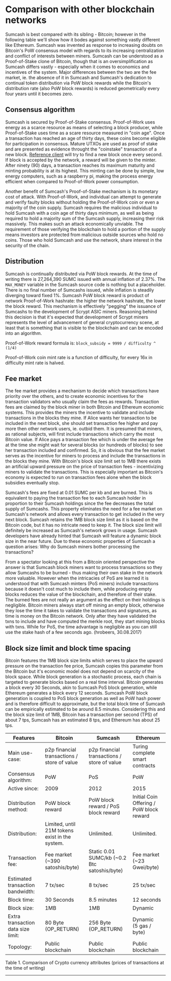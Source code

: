 # Comparison with other blockchain networks

Sumcash is best compared with its sibling - Bitcoin; however in the following table we'll show how it bodes against something vastly different like Ethereum. Sumcash was invented as response to increasing doubts on Bitcoin's PoW consensus model with regards to its increasing centralization and conflict of interests between miners. Sumcash can be understood as a Proof-of-Stake clone of Bitcoin, though that is an oversimplification as Sumcash differs vastly - especially when it comes to economics and incentives of the system.
Major differences between the two are the fee market, ie. the absence of it in Sumcash and Sumcash's dedication to continual token distribution via PoW block rewards while the Bitcoin's distribution rate (also PoW block rewards) is reduced geometrically every four years until it becomes zero.

## Consensus algorithm

Sumcash is secured by Proof-of-Stake consensus. Proof-of-Work uses energy as a scarce resource as means of selecting a block producer, while Proof-of-Stake uses time as a scare resource measured in "coin age". Once a transaction has reached an age of thirty days, these coins become eligible for participation in consensus. Mature UTXOs are used as proof of stake and are presented as evidence throught the "coinstake" transaction of a new block. [Reference client](https://github.com/sumcash-project/sumcash) will try to find a new block once every second. If block is accepted by the network, a reward will be given to the minter. After ninety (90) days, a transaction reaches its maximum maturity and minting probability is at its highest. This minting can be done by simple, low energy computers, such as a raspberry pi, making the process energy efficient when compared to Proof-of-Work power consumption.

Another benefit of Sumcash's Proof-of-Stake mechanism is its monetary cost of attack. With Proof-of-Work, and individual can attempt to generate and verify faulty blocks without holding the Proof-of-Work coin or even a majority of the coin supply. Sumcash requires the  malicious individual to hold Sumcash with a coin age of thirty days minimum, as well as being required to hold a majority sum of the Sumcash supply, increasing their risk massively. This makes such an attack economically unviable. The requirement of those verifying the blockchain to hold a portion of the supply means investors are protected from malicious outside sources who hold no coins.  Those who hold Sumcash and use the network, share interest in the security of the chain.

## Distribution

Sumcash is continually distributed via PoW block rewards. At the time of writing there is 27,264,390 SUMC issued with annual inflation of 2.37%.
The `MAX_MONEY` variable in the Sumcash source code is nothing but a placeholder.
There is no final number of Sumcashs issued, while inflation is steadily diverging toward fixed 1%.
Sumcash PoW block reward is product of network Proof-of-Work hashrate: the higher the network hashrate, the lower the block reward.
This mechanism is effectively "pegging" the issuance of Sumcashs to the development of Scrypt ASIC miners. Reasoning behind this decision is that it's expected that development of Scrypt miners represents the level of advancement of general cryptocurrency scene, at least that is something that is visible to the blockchain and can be encoded into an algorithm.

Proof-of-Work reward formula is: `block_subsidy = 9999 / difficulty ^ (1/4)`

Proof-of-Work coin mint rate is a function of difficulty, for every 16x in difficulty mint rate is halved.

## Fee market

The fee market provides a mechanism to decide which transactions have priority over the others, and to create economic incentives for the transaction validators who usually claim the fees as rewards. Transaction fees are claimed by the block miner in both Bitcoin and Ethereum economic systems. This provides the miners the incentive to validate and include transactions in the blocks they mine. If Alice wants her transaction to be included in the next block, she should set transaction fee higher and pay more then other network users, ie. outbid them. It is presumed that miners, as rational subjects, will first include transactions which carry the most Bitcoin value. If Alice pays a transaction fee which is under the average fee at the time she might wait for several blocks (or hundreds of blocks) to see her transaction included and confirmed. So, it is obvious that the fee market serves as the incentive for miners to process and include the transactions in the blocks they mine.
With Bitcoin's block size limit set to 1MB there exists an artificial upward pressure on the price of transaction fees - incentivizing miners to validate the transactions. This is especially important as Bitcoin's economy is expected to run on transaction fees alone when the block subsidies eventually stop.

Sumcash's fees are fixed at 0.01 SUMC per kb and are burned. This is equivalent to paying the transaction fee to each Sumcash holder in proportion to their Sumcash holdings since the fee decreases the total supply of Sumcashs. This property eliminates the need for a fee market on Sumcash's network and allows every transaction to get included in the very next block. Sumcash retains the 1MB block size limit as it is based on the Bitcoin code, but it has no intricate need to keep it. The block size limit will definitely be increased as Sumcash's network grows in usage. Sumcash developers have already hinted that Sumcash will feature a dynamic block size in the near future.
Due to these economic properties of Sumcash a question arises: Why do Sumcash miners bother processing the transactions?

From a spectator looking at this from a Bitcoin oriented perspective the answer is that Sumcash block miners want to process transactions so they allow Sumcashs to be burned - thus making their own stake in the network more valuable.
However when the intricacies of PoS are learned it is understood that with Sumcash minters (PoS miners) include transactions because it doesn't cost much to include them, while producing empty blocks reduces the value of the blockchain, and therefore of their stake. The burned fees are not really an argument as the effect on their holdings is negligible.
Bitcoin miners always start off mining an empty block, otherwise they lose the time it takes to validate the transactions and signatures, as time is money on the Bitcoin network. Only after they have validated the txns to include and have computed the merkle root, they start mining blocks with txns.
While for PoS, the time advantage is negligible as you can still use the stake hash of a few seconds ago. (hrobeers, 30.08.2017)

## Block size limit and block time spacing

Bitcoin features the 1MB block size limits which serves to place the upward pressure on the transaction fee price, Sumcash copies this parameter from the Bitcoin but it's economic model does not depend on scarcity of the block space.
While block generation is a stochastic process, each chain is targeted to generate blocks based on a real time interval. Bitcoin generates a block every 30 Seconds, akin to Sumcash PoS block generation, while Ethereum generates a block every 12 seconds.  Sumcash PoW block generation is coupled to PoS block generation as well as PoW hash power and is therefore difficult to approximate, but the total block time of Sumcash can be empirically estimated to be around 8.5 minutes. Considering this and the block size limit of 1MB, Bitcoin has a transaction per second (TPS) of about 7 tps, Sumcash has an estimated 8 tps, and Ethereum has about 25 tps.

<table>
<thead>
<tr>
<th>Features</th>
<th>Bitcoin</th>
<th>Sumcash</th>
<th>Ethereum</th>
</tr>
</thead>
<tbody>
<tr>
<td>Main use-case:</td>
<td>p2p financial transactions / store of value</td>
<td>p2p financial transactions / store of value</td>
<td>Turing complete smart contracts</td>
</tr>
<tr>
<td>Consensus algorithm:</td>
<td>PoW</td>
<td>PoS</td>
<td>PoW</td>
</tr>
<tr>
<td>Active since:</td>
<td>2009</td>
<td>2012</td>
<td>2015</td>
</tr>
</tr>
<tr>
<td>Distribution method:</td>
<td>PoW block reward</td>
<td>PoW block reward / PoS block reward</td>
<td>Initial Coin Offering / PoW block reward</td>
</tr>
<tr>
<td>Distribution:</td>
<td>Limited, until 21M tokens exist in the system.</td>
<td>Unlimited.</td>
<td>Unlimited.</td>
</tr>
</tr>
<tr>
<td>Transaction fee:</td>
<td>Fee market (~390 satoshis/byte)</td>
<td>Static 0.01 SUMC/kb (~0.2 Btc satoshis/byte)</td>
<td>Fee market (~23 Gwei/byte)</td>
</tr>
<tr>
<td>Estimated transaction bandwidth:</td>
<td>7 tx/sec</td>
<td>8 tx/sec</td>
<td>25 tx/sec</td>
</tr>
<tr>
<td>Block time:</td>
<td>30 Seconds</td>
<td>8.5 minutes</td>
<td>12 seconds</td>
</tr>
<tr>
<td>Block size:</td>
<td>1MB</td>
<td>1MB</td>
<td>Dynamic</td>
</tr>
<tr>
<td>Extra transaction data size limit:</td>
<td>80 Byte<br />(OP_RETURN)</td>
<td>256 Byte<br />(OP_RETURN)</td>
<td>Dynamic<br />(5 gas / byte)</td>
</tr>
<tr>
<td>Topology:</td>
<td>Public blockchain</td>
<td>Public blockchain</td>
<td>Public blockchain</td>
</tr>
</tbody>
</table>
Table 1. Comparison of Crypto currency attributes
(prices of transactions at the time of writing)

---

